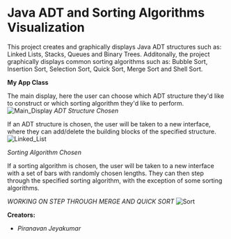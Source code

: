 # Java ADT and Sorting Algorithms Visualization

This project creates and graphically displays Java ADT structures such as: Linked Lists, Stacks, Queues and Binary Trees. Additonally, the project graphically displays common sorting algorithms such as: Bubble Sort, Insertion Sort, Selection Sort, Quick Sort, Merge Sort and Shell Sort.

**My App Class**

The main display, here the user can choose which ADT structure they'd like to construct or which sorting algorithm they'd like to perform.
![Main_Display](https://user-images.githubusercontent.com/57971751/114293675-171c3b80-9a66-11eb-8b9c-4fa835294d3f.png)
_ADT Structure Chosen_

If an ADT structure is chosen, the user will be taken to a new interface, where they can add/delete the building blocks of the specified structure.
![Linked_List](https://user-images.githubusercontent.com/57971751/114293686-1edbe000-9a66-11eb-8d55-d97b605e367f.png)


_Sorting Algorithm Chosen_

If a sorting algorithm is chosen, the user will be taken to a new interface with a set of bars with randomly chosen lengths. They can then step through the specified sorting algorithm, with the exception of some sorting algorithms. 

_WORKING ON STEP THROUGH MERGE AND QUICK SORT_
![Sort](https://user-images.githubusercontent.com/57971751/114293692-2602ee00-9a66-11eb-8593-5342f568a492.png)

**Creators:**
- _Piranavan Jeyakumar_
